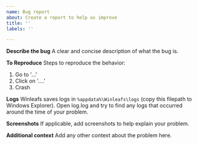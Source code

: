 ```yaml
---
name: Bug report
about: Create a report to help us improve
title: ''
labels: ''

---
```


**Describe the bug**
A clear and concise description of what the bug is.

**To Reproduce**
Steps to reproduce the behavior:
1. Go to '...'
2. Click on '....'
3. Crash

**Logs**
Winleafs saves logs in `%appdata%\Winleafs\logs` (copy this filepath to Windows Explorer). Open log.log and try to find any logs that occurred around the time of your problem.

**Screenshots**
If applicable, add screenshots to help explain your problem.

**Additional context**
Add any other context about the problem here.
